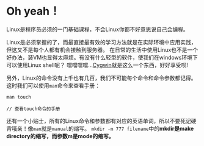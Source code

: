 # Oh yeah！

Linux是程序员必须的一门基础课程，不会Linux你都不好意思说自己会编程。

Linux是必须掌握的了，而最直接最有效的学习方法就是在实际环境中应用实践，但这又不是每个人都有机会接触到服务器。
在日常的生活中使用Linux也不是一个好办法，装VM也显得太麻烦。有没有什么轻型的软件，使我们在windows环境下可以使用Linux shell呢？
噹噹噹噹...<a href="http://cygwin.com/" target="_blank">Cygwin</a>就是这么一个东西，好好享受呗!

另外，Linux的命令没有上千也有几百，我们不可能每个命令和命令参数都记得。这时我们可以使用<code>man</code>命令来查看手册：

```linux
man touch

// 查看touch命令的手册
```

还有一个小贴士，所有的Linux命令和参数都有对应的英语单词，所以不要死记硬背哦亲！像<code>man</code>就是<code>manual</code>的缩写。
<code>mkdir -m 777 filename</code>中的<b>mkdir<b>是<b>make directory</b>的缩写，而参数<b>m</b>是<b>mode</b>的缩写。

